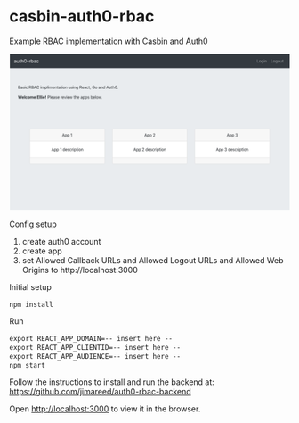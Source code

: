 # casbin-auth0-rbac
Example RBAC implementation with Casbin and Auth0

<p  align="center">
    <img src="./images/auth0-rbac.png" alt="Auth0 RBAC"/>
</p>


Config setup
1. create auth0 account
2. create app
3. set Allowed Callback URLs and Allowed Logout URLs and Allowed Web Origins to http://localhost:3000

Initial setup
```
npm install
```

Run
```
export REACT_APP_DOMAIN=-- insert here --
export REACT_APP_CLIENTID=-- insert here -- 
export REACT_APP_AUDIENCE=-- insert here -- 
npm start
```

Follow the instructions to install and run the backend at: https://github.com/jimareed/auth0-rbac-backend

Open [http://localhost:3000](http://localhost:3000) to view it in the browser.

